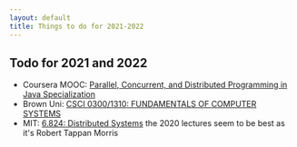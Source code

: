 ```yaml
---
layout: default
title: Things to do for 2021-2022
---
```


## Todo for 2021 and 2022

- Coursera MOOC: [Parallel, Concurrent, and Distributed Programming in Java Specialization
](https://www.coursera.org/specializations/pcdp)
- Brown Uni: [CSCI 0300/1310: FUNDAMENTALS OF COMPUTER SYSTEMS](http://cs.brown.edu/courses/csci0300/2021/index.html)
- MIT: [6.824: Distributed Systems](https://pdos.csail.mit.edu/6.824/) the 2020 lectures seem to be best as it's Robert Tappan Morris
